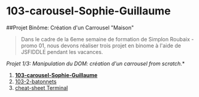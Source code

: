 # 103-carousel-Sophie-Guillaume
##Projet Binôme: Création d'un Carrousel "Maison"

> Dans le cadre de la 6eme semaine de formation de Simplon Roubaix - promo 01, nous devons réaliser trois projet en binome à l'aide de JSFIDDLE pendant les vacances.

*Projet 1/3: Manipulation du DOM: création d'un carrousel from scratch.**

1. **[103-carousel-Sophie-Guillaume](http://guillaumem59.github.io/103-carousel-Sophie-Guillaume)**
1. [103-2-batonnets](http://guillaumem59.github.io/103-2-batonnets)
1. [cheat-sheet Terminal](http://guillaumem59.github.io/003-cheat-sheet-console)
